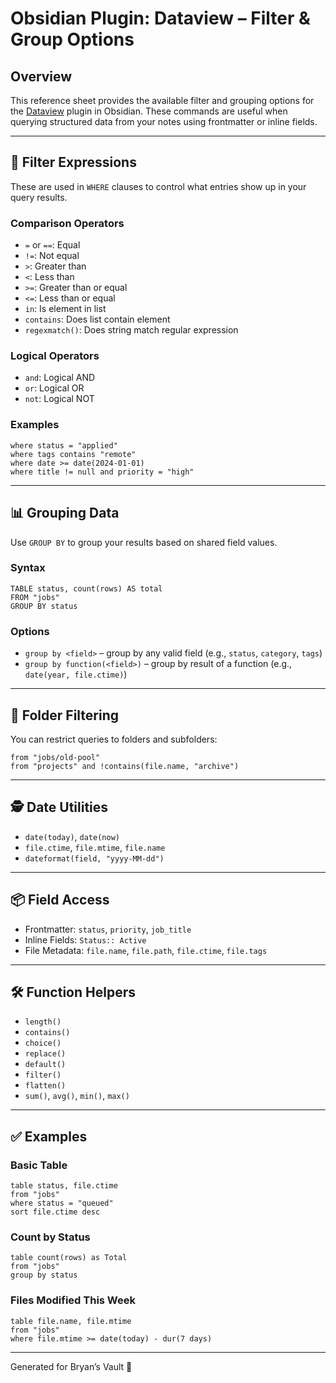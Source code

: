 # Obsidian Plugin: Dataview – Filter & Group Options

## Overview

This reference sheet provides the available filter and grouping options for the [Dataview](https://blacksmithgu.github.io/obsidian-dataview/) plugin in Obsidian. These commands are useful when querying structured data from your notes using frontmatter or inline fields.

---

## 🧪 Filter Expressions

These are used in `WHERE` clauses to control what entries show up in your query results.

### Comparison Operators
- `=` or `==`: Equal
- `!=`: Not equal
- `>`: Greater than
- `<`: Less than
- `>=`: Greater than or equal
- `<=`: Less than or equal
- `in`: Is element in list
- `contains`: Does list contain element
- `regexmatch()`: Does string match regular expression

### Logical Operators
- `and`: Logical AND
- `or`: Logical OR
- `not`: Logical NOT

### Examples
```dataview
where status = "applied"
where tags contains "remote"
where date >= date(2024-01-01)
where title != null and priority = "high"
```

---

## 📊 Grouping Data

Use `GROUP BY` to group your results based on shared field values.

### Syntax
```dataview
TABLE status, count(rows) AS total
FROM "jobs"
GROUP BY status
```

### Options
- `group by <field>` – group by any valid field (e.g., `status`, `category`, `tags`)
- `group by function(<field>)` – group by result of a function (e.g., `date(year, file.ctime)`)

---

## 📁 Folder Filtering

You can restrict queries to folders and subfolders:

```dataview
from "jobs/old-pool"
from "projects" and !contains(file.name, "archive")
```

---

## 🕵️ Date Utilities

- `date(today)`, `date(now)`
- `file.ctime`, `file.mtime`, `file.name`
- `dateformat(field, "yyyy-MM-dd")`

---

## 📦 Field Access

- Frontmatter: `status`, `priority`, `job_title`
- Inline Fields: `Status:: Active`
- File Metadata: `file.name`, `file.path`, `file.ctime`, `file.tags`

---

## 🛠 Function Helpers

- `length()`
- `contains()`
- `choice()`
- `replace()`
- `default()`
- `filter()`
- `flatten()`
- `sum()`, `avg()`, `min()`, `max()`

---

## ✅ Examples

### Basic Table
```dataview
table status, file.ctime
from "jobs"
where status = "queued"
sort file.ctime desc
```

### Count by Status
```dataview
table count(rows) as Total
from "jobs"
group by status
```

### Files Modified This Week
```dataview
table file.name, file.mtime
from "jobs"
where file.mtime >= date(today) - dur(7 days)
```

---

Generated for Bryan’s Vault 🧠
